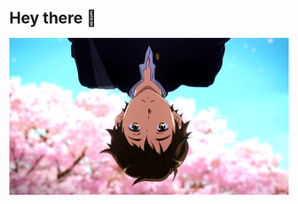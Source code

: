# Hey there 👋

<div align="center">
<img hight="300" width="700" alt="GIF" align="center" src="https://github.com/FirebirdDM/FirebirdDM/blob/main/assets/137958.gif">
</div>

</br>
</br>
</br>


<!--
**FirebirdDM/FirebirdDM** is a ✨ _special_ ✨ repository because its `README.md` (this file) appears on your GitHub profile.

Here are some ideas to get you started:

- 🔭 I’m currently working on ...
- 🌱 I’m currently learning ...
- 👯 I’m looking to collaborate on ...
- 🤔 I’m looking for help with ...
- 💬 Ask me about ...
- 📫 How to reach me: ...
- 😄 Pronouns: ...
- ⚡ Fun fact: ...
-->
